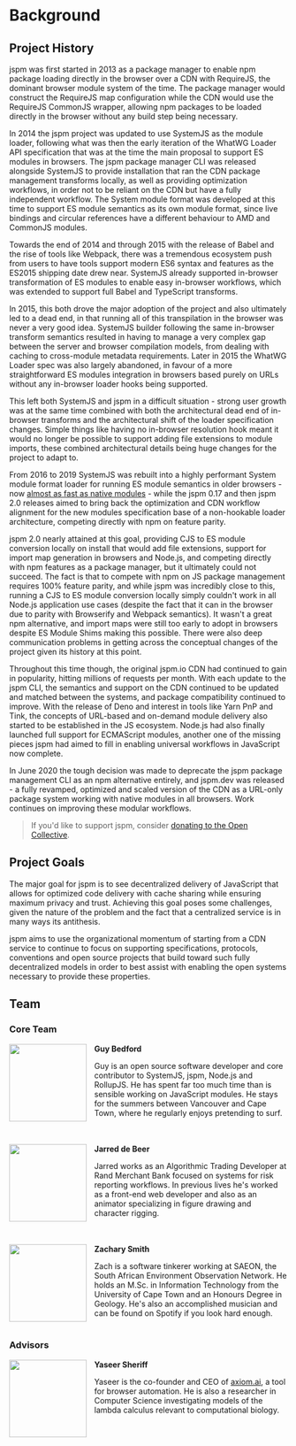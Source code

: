 # Background

## Project History

jspm was first started in 2013 as a package manager to enable npm package loading directly in the browser over a CDN with RequireJS, the dominant browser module system of the time. The package manager would construct the RequireJS map configuration while the CDN would use the RequireJS CommonJS wrapper, allowing npm packages to be loaded directly in the browser without any build step being necessary.

In 2014 the jspm project was updated to use SystemJS as the module loader, following what was then the early iteration of the WhatWG Loader API specification that was at the time the main proposal to support ES modules in browsers. The jspm package manager CLI was released alongside SystemJS to provide installation that ran the CDN package management transforms locally, as well as providing optimization workflows, in order not to be reliant on the CDN but have a fully independent workflow. The System module format was developed at this time to support ES module semantics as its own module format, since live bindings and circular references have a different behaviour to AMD and CommonJS modules.

Towards the end of 2014 and through 2015 with the release of Babel and the rise of tools like Webpack, there was a tremendous ecosystem push from users to have tools support modern ES6 syntax and features as the ES2015 shipping date drew near. SystemJS already supported in-browser transformation of ES modules to enable easy in-browser workflows, which was extended to support full Babel and TypeScript transforms.

In 2015, this both drove the major adoption of the project and also ultimately led to a dead end, in that running all of this transpilation in the browser was never a very good idea. SystemJS builder following the same in-browser transform semantics resulted in having to manage a very complex gap between the server and browser compilation models, from dealing with caching to cross-module metadata requirements. Later in 2015 the WhatWG Loader spec was also largely abandoned, in favour of a more straightforward ES modules integration in browsers based purely on URLs without any in-browser loader hooks being supported.

This left both SystemJS and jspm in a difficult situation - strong user growth was at the same time combined with both the architectural dead end of in-browser transforms and the architectural shift of the loader specification changes. Simple things like having no in-browser resolution hook meant it would no longer be possible to support adding file extensions to module imports, these combined architectural details being huge changes for the project to adapt to.

From 2016 to 2019 SystemJS was rebuilt into a highly performant System module format loader for running ES module semantics in older browsers - now [almost as fast as native modules](https://github.com/systemjs/systemjs#performance) - while the jspm 0.17 and then jspm 2.0 releases aimed to bring back the optimization and CDN workflow alignment for the new modules specification base of a non-hookable loader architecture, competing directly with npm on feature parity.

jspm 2.0 nearly attained at this goal, providing CJS to ES module conversion locally on install that would add file extensions, support for import map generation in browsers and Node.js, and competing directly with npm features as a package manager, but it ultimately could not succeed. The fact is that to compete with npm on JS package management requires 100% feature parity, and while jspm was incredibly close to this, running a CJS to ES module conversion locally simply couldn't work in all Node.js application use cases (despite the fact that it can in the browser due to parity with Browserify and Webpack semantics). It wasn't a great npm alternative, and import maps were still too early to adopt in browsers despite ES Module Shims making this possible. There were also deep communication problems in getting across the conceptual changes of the project given its history at this point.

Throughout this time though, the original jspm.io CDN had continued to gain in popularity, hitting millions of requests per month. With each update to the jspm CLI, the semantics and support on the CDN continued to be updated and matched between the systems, and package compatibility continued to improve. With the release of Deno and interest in tools like Yarn PnP and Tink, the concepts of URL-based and on-demand module delivery also started to be established in the JS ecosystem. Node.js had also finally launched full support for ECMAScript modules, another one of the missing pieces jspm had aimed to fill in enabling universal workflows in JavaScript now complete.

In June 2020 the tough decision was made to deprecate the jspm package management CLI as an npm alternative entirely, and jspm.dev was released - a fully revamped, optimized and scaled version of the CDN as a URL-only package system working with native modules in all browsers. Work continues on improving these modular workflows.

> If you'd like to support jspm, consider [donating to the Open Collective](https://opencollective.com/jspm).

## Project Goals

The major goal for jspm is to see decentralized delivery of JavaScript that allows for optimized code delivery with cache sharing while ensuring maximum privacy and trust. Achieving this goal poses some challenges, given the nature of the problem and the fact that a centralized service is in many ways its antithesis.

jspm aims to use the organizational momentum of starting from a CDN service to continue to focus on supporting specifications, protocols, conventions and open source projects that build toward such fully decentralized models in order to best assist with enabling the open systems necessary to provide these properties.

## Team

### Core Team

<img src="/profile-3.webp" style="float: left; margin-right: 1em; width: 10em">

<strong>Guy Bedford</strong>

Guy is an open source software developer and core contributor to SystemJS, jspm, Node.js and RollupJS. He has spent far too much time than is sensible working on JavaScript modules. He stays for the summers between Vancouver and Cape Town, where he regularly enjoys pretending to surf.<br /><br /><br />

<img src="/0.jpg" style="float: left; margin-right: 1em; width: 10em; clear: both;">

<strong>Jarred de Beer</strong>

Jarred works as an Algorithmic Trading Developer at Rand Merchant Bank focused on systems for risk reporting workflows. In previous lives he's worked as a front-end web developer and also as an animator specializing in figure drawing and character rigging.<br/><br/><br/>

<img src="/zach-2013-8-x-10.jpg" style="float: left; margin-right: 1em; width: 10em; clear: both;">

<strong>Zachary Smith</strong>

Zach is a software tinkerer working at SAEON, the South African Environment Observation Network. He holds an M.Sc. in Information Technology from the University of Cape Town and an Honours Degree in Geology. He's also an accomplished musician and can be found on Spotify if you look hard enough.<br /><br/>

<div stlye="clear:both;">

### Advisors

<img src="/7zdggNNz_400x400.png" style="float: left; margin-right: 1em; width: 10em; clear: both">

<strong>Yaseer Sheriff</strong>

Yaseer is the co-founder and CEO of [axiom.ai](https://axiom.ai), a tool for browser automation. He is also a researcher in Computer Science investigating models of the lambda calculus relevant to computational biology.

<div style="clear:both;">
